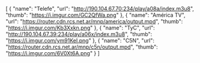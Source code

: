 [
  {
    "name": "Telefe",
    "url": "http://190.104.67.70:234/play/a08a/index.m3u8",
    "thumb": "https://i.imgur.com/GC2QfWa.png"
  },
  {
    "name": "América TV",
    "url": "https://router.cdn.rcs.net.ar/mnp/america/output.mpd",
    "thumb": "https://i.imgur.com/Kb3Xxkn.png"
  },
  {
    "name": "TyC",
    "url": "http://190.104.67.39:234/play/a06x/index.m3u8",
    "thumb": "https://i.imgur.com/ym91KeI.png"
  },
  {
    "name": "C5N",
    "url": "https://router.cdn.rcs.net.ar/mnp/c5n/output.mpd",
    "thumb": "https://i.imgur.com/6V0Xt6A.png"
  }
]

